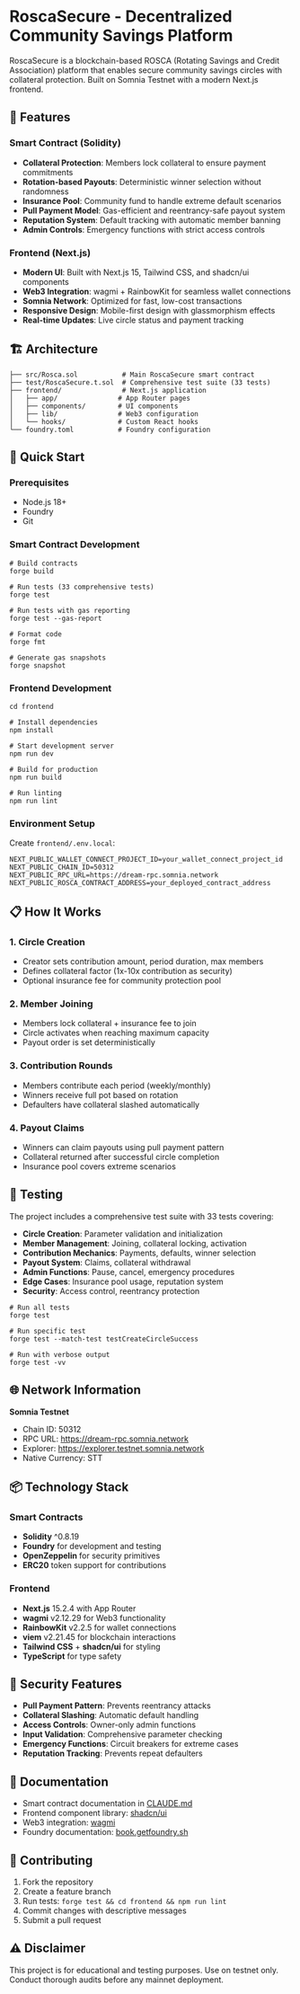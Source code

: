 # RoscaSecure - Decentralized Community Savings Platform

RoscaSecure is a blockchain-based ROSCA (Rotating Savings and Credit Association) platform that enables secure community savings circles with collateral protection. Built on Somnia Testnet with a modern Next.js frontend.

## 🌟 Features

### Smart Contract (Solidity)
- **Collateral Protection**: Members lock collateral to ensure payment commitments
- **Rotation-based Payouts**: Deterministic winner selection without randomness
- **Insurance Pool**: Community fund to handle extreme default scenarios
- **Pull Payment Model**: Gas-efficient and reentrancy-safe payout system
- **Reputation System**: Default tracking with automatic member banning
- **Admin Controls**: Emergency functions with strict access controls

### Frontend (Next.js)
- **Modern UI**: Built with Next.js 15, Tailwind CSS, and shadcn/ui components
- **Web3 Integration**: wagmi + RainbowKit for seamless wallet connections
- **Somnia Network**: Optimized for fast, low-cost transactions
- **Responsive Design**: Mobile-first design with glassmorphism effects
- **Real-time Updates**: Live circle status and payment tracking

## 🏗️ Architecture

```
├── src/Rosca.sol           # Main RoscaSecure smart contract
├── test/RoscaSecure.t.sol  # Comprehensive test suite (33 tests)
├── frontend/               # Next.js application
│   ├── app/               # App Router pages
│   ├── components/        # UI components
│   ├── lib/               # Web3 configuration
│   └── hooks/             # Custom React hooks
└── foundry.toml           # Foundry configuration
```

## 🚀 Quick Start

### Prerequisites
- Node.js 18+
- Foundry
- Git

### Smart Contract Development

```shell
# Build contracts
forge build

# Run tests (33 comprehensive tests)
forge test

# Run tests with gas reporting
forge test --gas-report

# Format code
forge fmt

# Generate gas snapshots
forge snapshot
```

### Frontend Development

```shell
cd frontend

# Install dependencies
npm install

# Start development server
npm run dev

# Build for production
npm run build

# Run linting
npm run lint
```

### Environment Setup

Create `frontend/.env.local`:

```env
NEXT_PUBLIC_WALLET_CONNECT_PROJECT_ID=your_wallet_connect_project_id
NEXT_PUBLIC_CHAIN_ID=50312
NEXT_PUBLIC_RPC_URL=https://dream-rpc.somnia.network
NEXT_PUBLIC_ROSCA_CONTRACT_ADDRESS=your_deployed_contract_address
```

## 📋 How It Works

### 1. Circle Creation
- Creator sets contribution amount, period duration, max members
- Defines collateral factor (1x-10x contribution as security)
- Optional insurance fee for community protection pool

### 2. Member Joining
- Members lock collateral + insurance fee to join
- Circle activates when reaching maximum capacity
- Payout order is set deterministically

### 3. Contribution Rounds
- Members contribute each period (weekly/monthly)
- Winners receive full pot based on rotation
- Defaulters have collateral slashed automatically

### 4. Payout Claims
- Winners can claim payouts using pull payment pattern
- Collateral returned after successful circle completion
- Insurance pool covers extreme scenarios

## 🧪 Testing

The project includes a comprehensive test suite with 33 tests covering:

- **Circle Creation**: Parameter validation and initialization
- **Member Management**: Joining, collateral locking, activation
- **Contribution Mechanics**: Payments, defaults, winner selection
- **Payout System**: Claims, collateral withdrawal
- **Admin Functions**: Pause, cancel, emergency procedures
- **Edge Cases**: Insurance pool usage, reputation system
- **Security**: Access control, reentrancy protection

```shell
# Run all tests
forge test

# Run specific test
forge test --match-test testCreateCircleSuccess

# Run with verbose output
forge test -vv
```

## 🌐 Network Information

**Somnia Testnet**
- Chain ID: 50312
- RPC URL: https://dream-rpc.somnia.network
- Explorer: https://explorer.testnet.somnia.network
- Native Currency: STT

## 📦 Technology Stack

### Smart Contracts
- **Solidity** ^0.8.19
- **Foundry** for development and testing
- **OpenZeppelin** for security primitives
- **ERC20** token support for contributions

### Frontend
- **Next.js** 15.2.4 with App Router
- **wagmi** v2.12.29 for Web3 functionality
- **RainbowKit** v2.2.5 for wallet connections
- **viem** v2.21.45 for blockchain interactions
- **Tailwind CSS** + **shadcn/ui** for styling
- **TypeScript** for type safety

## 🔐 Security Features

- **Pull Payment Pattern**: Prevents reentrancy attacks
- **Collateral Slashing**: Automatic default handling
- **Access Controls**: Owner-only admin functions
- **Input Validation**: Comprehensive parameter checking
- **Emergency Functions**: Circuit breakers for extreme cases
- **Reputation Tracking**: Prevents repeat defaulters

## 📖 Documentation

- Smart contract documentation in [CLAUDE.md](./CLAUDE.md)
- Frontend component library: [shadcn/ui](https://ui.shadcn.com/)
- Web3 integration: [wagmi](https://wagmi.sh/)
- Foundry documentation: [book.getfoundry.sh](https://book.getfoundry.sh/)

## 🤝 Contributing

1. Fork the repository
2. Create a feature branch
3. Run tests: `forge test && cd frontend && npm run lint`
4. Commit changes with descriptive messages
5. Submit a pull request

## ⚠️ Disclaimer

This project is for educational and testing purposes. Use on testnet only. Conduct thorough audits before any mainnet deployment.
